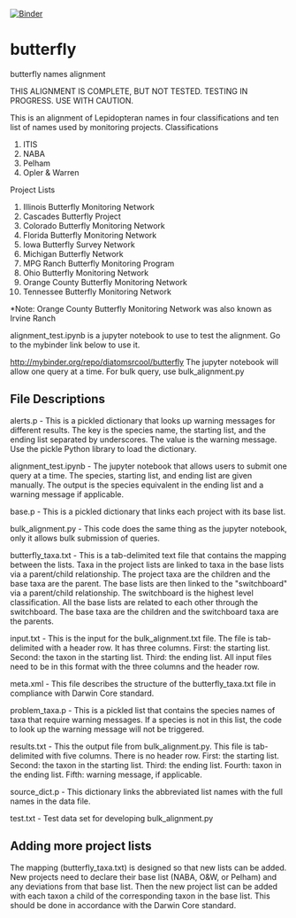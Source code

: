 [![Binder](https://mybinder.org/badge.svg)](https://mybinder.org/v2/gh/diatomsRcool/butterfly/master)

# butterfly
butterfly names alignment

THIS ALIGNMENT IS COMPLETE, BUT NOT TESTED. TESTING IN PROGRESS. USE WITH CAUTION.

This is an alignment of Lepidopteran names in four classifications and ten list of names used by monitoring projects.
Classifications
1. ITIS
2. NABA
3. Pelham
4. Opler & Warren

Project Lists
1. Illinois Butterfly Monitoring Network
2. Cascades Butterfly Project
3. Colorado Butterfly Monitoring Network
4. Florida Butterfly Monitoring Network
5. Iowa Butterfly Survey Network
6. Michigan Butterfly Network
7. MPG Ranch Butterfly Monitoring Program
8. Ohio Butterfly Monitoring Network
9. Orange County Butterfly Monitoring Network
10. Tennessee Butterfly Monitoring Network

*Note: Orange County Butterfly Monitoring Network was also known as Irvine Ranch

alignment_test.ipynb is a jupyter notebook to use to test the alignment. Go to the mybinder link below to use it.

http://mybinder.org/repo/diatomsrcool/butterfly
The jupyter notebook will allow one query at a time. For bulk query, use bulk_alignment.py

## File Descriptions
alerts.p - This is a pickled dictionary that looks up warning messages for different results. The key is the species name, the starting list, and the ending list separated by underscores. The value is the warning message. Use the pickle Python library to load the dictionary.

alignment_test.ipynb - The jupyter notebook that allows users to submit one query at a time. The species, starting list, and ending list are given manually. The output is the species equivalent in the ending list and a warning message if applicable.

base.p - This is a pickled dictionary that links each project with its base list.

bulk_alignment.py - This code does the same thing as the jupyter notebook, only it allows bulk submission of queries.

butterfly_taxa.txt - This is a tab-delimited text file that contains the mapping between the lists. Taxa in the project lists are linked to taxa in the base lists via a parent/child relationship. The project taxa are the children and the base taxa are the parent. The base lists are then linked to the "switchboard" via a parent/child relationship. The switchboard is the highest level classification. All the base lists are related to each other through the switchboard. The base taxa are the children and the switchboard taxa are the parents.

input.txt - This is the input for the bulk_alignment.txt file. The file is tab-delimited with a header row. It has three columns. First: the starting list. Second: the taxon in the starting list. Third: the ending list. All input files need to be in this format with the three columns and the header row.

meta.xml - This file describes the structure of the butterfly_taxa.txt file in compliance with Darwin Core standard.

problem_taxa.p - This is a pickled list that contains the species names of taxa that require warning messages. If a species is not in this list, the code to look up the warning message will not be triggered.

results.txt - This the output file from bulk_alignment.py. This file is tab-delimited with five columns. There is no header row. First: the starting list. Second: the taxon in the starting list. Third: the ending list. Fourth: taxon in the ending list. Fifth: warning message, if applicable.

source_dict.p - This dictionary links the abbreviated list names with the full names in the data file.

test.txt - Test data set for developing bulk_alignment.py

## Adding more project lists
The mapping (butterfly_taxa.txt) is designed so that new lists can be added. New projects need to declare their base list (NABA, O&W, or Pelham) and any deviations from that base list. Then the new project list can be added with each taxon a child of the corresponding taxon in the base list. This should be done in accordance with the Darwin Core standard.
